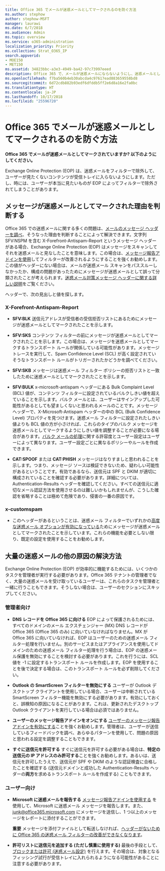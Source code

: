 ```yaml
---
title: Office 365 でメールが迷惑メールとしてマークされるのを防ぐ方法
ms.author: stephow
author: stephow-MSFT
manager: laurawi
ms.date: 6/7/2018
ms.audience: Admin
ms.topic: overview
ms.service: o365-administration
localization_priority: Priority
ms.collection: Strat_O365_IP
search.appverid:
- MOE150
- MET150
ms.assetid: 34823bbc-a3e3-4949-ba42-97c73997eeed
description: Office 365 で、メールが迷惑メールにならないようにし、迷惑メールとしてマークされるのを防ぐ方法について説明します。
ms.openlocfilehash: f7ba560b4eb30abcda4c97617ead883659558bd8
ms.sourcegitcommit: 6d72cdb882b93edf6dfddb5ff2e6d8a16e2fa0bc
ms.translationtype: HT
ms.contentlocale: ja-JP
ms.lasthandoff: 10/17/2018
ms.locfileid: "25596720"
---
```

# <a name="how-to-prevent-real-email-from-being-marked-as-spam-in-office-365"></a>Office 365 でメールが迷惑メールとしてマークされるのを防ぐ方法

 **Office 365 でメールが迷惑メールとしてマークされていますか? 以下のようにしてください。**
  
Exchange Online Protection (EOP) は、迷惑メールをフィルターで除外して、ユーザーが見たくないコンテンツが受信トレイに入らないようにします。ただし、時には、ユーザーが本当に見たいものが EOP によってフィルターで除外されてしまうことがあります。
  
## <a name="determine-the-reason-why-the-message-was-marked-as-spam"></a>メッセージが迷惑メールとしてマークされた理由を判断する

Office 365 での迷惑メールに関する多くの問題は、[メールのメッセージ ヘッダーを調べ](https://support.office.com/article/cd039382-dc6e-4264-ac74-c048563d212c)、そうなった理由を判断することによって解決できます。文字列 SFV:NSPM を含む X-Forefront-Antispam-Report というメッセージ ヘッダーがある場合、Exchange Online Protection (EOP) はメッセージをスキャンしてそれを迷惑メールと見なしたことを意味します。この場合は、[メッセージ報告アドインを使用](https://support.office.com/article/b5caa9f1-cdf3-4443-af8c-ff724ea719d2)してフィルターが改善されるようにすることを強くお勧めします。この値がヘッダーにない場合は、メールが迷惑メール スキャンをパススルーしなかったか、構成の問題があったためにメッセージが迷惑メールとして誤って分類されたことが考えられます。[迷惑メール対策メッセージ ヘッダーに関する詳しい説明](https://technet.microsoft.com/library/dn205071%28v=exchg.150%29.aspx)をご覧ください。
  
ヘッダーで、次の見出しと値を探します。
  
### <a name="x-forefront-antispam-report"></a>X-Forefront-Antispam-Report

- **SFV:BLK** 送信元アドレスが受信者の受信拒否リストにあるためにメッセージが迷惑メールとしてマークされたことを示します。 
    
- **SFV:SKS** コンテンツ フィルターの前にメッセージが迷惑メールとしてマークされたことを示します。この場合は、メッセージを迷惑メールとしてマークするトランスポート ルールが関係している可能性があります。メッセージ トレースを実行して、Spam Confidence Level (SCL) が高く設定されていそうなトランスポート ルールがトリガーされたかどうかを調べてください。 
    
- **SFV:SKB** メッセージは迷惑メール フィルター ポリシーの拒否リストと一致したために迷惑メールとしてマークされたことを示します。 
    
- **SFV:BULK** x-microsoft-antispam ヘッダーにある Bulk Complaint Level (BCL) 値が、コンテンツ フィルターに設定されているバルクしきい値を超えていることを示します。バルク メールとは、ユーザーはサインアップした可能性があるとしても望ましくないと思われるメールのことです。メッセージ ヘッダーで、X-Microsoft-Antispam ヘッダーの中の BCL (Bulk Confidence Level) プロパティを見つけます。迷惑メール フィルターに設定されたしきい値よりも BCL 値の方が小さければ、これらのタイプのバルク メッセージを迷惑メールとしてマークするようにしきい値を調整することが必要になる場合があります。[バルク メールの処理](https://blogs.msdn.microsoft.com/tzink/2014/08/25/different-levels-of-bulk-mail-filtering-in-office-365/)に関する許容度とユーザー設定はユーザーによって異なります。ユーザー設定ごとに異なるポリシーやルールを作成できます。
    
- **CAT:SPOOF** または **CAT:PHISH** メッセージはなりすましと思われることを示します。つまり、メッセージ ソースは検証できないため、疑わしい可能性があるということです。有効であるなら、送信元は SPF と DKIM が適切に構成されていることを確認する必要があります。詳細については、Authentication-Results ヘッダーを確認してください。すべての送信元に適切なメール認証方法を使用させるのは難しいかもしれませんが、こうした確認を省略することは極めて危険であり、侵害の一番の原因です。 
    
### <a name="x-customspam"></a>x-customspam

- このヘッダーがあるということは、迷惑メール フィルターでいずれかの[高度な迷惑メール オプションが有効になっている](https://technet.microsoft.com/library/jj200750%28v=exchg.150%29.aspx)ためにメッセージが迷惑メールとしてマークされたことを示しています。これらの機能を必要としない限り、既定の設定を使用することをお勧めします。 
    
## <a name="solutions-to-additional-causes-of-too-much-spam"></a>大量の迷惑メールの他の原因の解決方法

Exchange Online Protection (EOP) が効率的に機能するためには、いくつかのタスクを管理者が実行する必要があります。Office 365 テナントの管理者でなく、大量の迷惑メールを受け取っているユーザーは、これらのタスクを管理者と一緒に行うこともできます。そうしない場合は、ユーザーのセクションにスキップしてください。
  
### <a name="for-admins"></a>管理者向け

- **DNS レコードを Office 365 に向ける** EOP によって保護されるためには、すべてのドメインのメール エクスチェンジャー (MX) DNS レコードが Office 365 (Office 365 のみ) に向いていなければなりません。MX が Office 365 に向いていなければ、EOP はユーザーのための迷惑メール フィルター処理を行いません。別のサービスまたはアプライアンスを使用してドメインのための迷惑メール フィルター処理を行う場合は、EOP の迷惑メール保護を無効にすることを検討する必要があります。これを行うには、SCL 値を -1 に設定するトランスポート ルールを作成します。EOP を使用することを後で決定する場合は、このトランスポート ルールを必ず削除してください。 
    
- **Outlook の SmartScreen フィルターを無効にする** ユーザーが Outlook デスクトップ クライアントを使用している場合、ユーザーは中断されている SmartScreen フィルター機能を無効にする必要があります。有効にしておくと、誤検知の原因になることがあります。これは、更新されたデスクトップ Outlook クライアントを実行している場合は必須ではありません。 
    
- **ユーザーのメッセージ報告アドインをオンにする** [ユーザーのメッセージ報告アドインを有効にする](enable-the-report-message-add-in.md)ことを強くお勧めします。管理者は、ユーザーが送信しているフィードバックを調べ、あらゆるパターンを使用して、問題の原因と思われる設定を調整することもできます。
    
- **すぐに送信元を許可する** すぐに送信元を許可する必要がある場合は、**特定の送信元の IP アドレスのみ許可する**ことを強くお勧めします。あるいは、送信元を許可したうえで、送信元が SPF や DKIM のような認証検査に合格したことを確認する (送信元ドメインと成功した Authentication-Results ヘッダーの**両方**を求めるトランスポート ルールを作成する) こともできます。 
    
### <a name="for-users"></a>ユーザー向け

- **Microsoft に迷惑メールを報告する** [メッセージ報告アドインを使用する](https://support.office.com/article/b5caa9f1-cdf3-4443-af8c-ff724ea719d2) を使用して、Microsoft に迷惑メール メッセージを報告します。また、junk@office365.microsoft.com にメッセージを送信し、1 つ以上のメッセージをレポートに添付することができます。
    
    **重要** メッセージを添付ファイルとして転送しなければ、[ヘッダーがないために Office 365 の迷惑メール フィルターの改善ができなくなります](https://blogs.msdn.microsoft.com/tzink/2017/11/30/when-creating-support-tickets-about-spam-be-sure-to-include-message-headers/)。 
    
- **許可リストに送信元を追加する (ただし慎重に使用する)** 最後の手段として、[ブロックまたは許可 (迷惑メール設定)](https://support.office.com/article/48c9f6f7-2309-4f95-9a4d-de987e880e46) を行えます。その場合は、対象となるフィッシング試行が受信トレイに入れられるようになる可能性があることに注意する必要があります。
    

